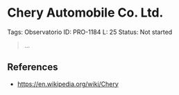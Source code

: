 # Chery Automobile Co. Ltd.

Tags: Observatorio
ID: PRO-1184
L: 25
Status: Not started

> …
> 

## References

- https://en.wikipedia.org/wiki/Chery